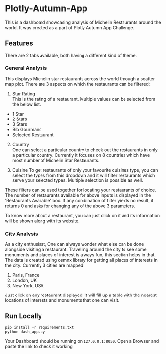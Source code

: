 # Plotly-Autumn-App

This is a dashboard showcasing analysis of Michelin Restaurants around the world. It was created as a part of Plotly Autumn App Challenge. 

## Features
There are 2 tabs available, both having a different kind of theme.

### General Analysis

This displays Michelin star restaurants across the world through a scatter map plot. There are 3 aspects on which the restaurants can be filtered:  
1. Star Rating  
This is the rating of a restaurant. Multiple values can be selected from the below list.
- 1 Star  
- 2 Stars  
- 3 Stars  
- Bib Gourmand  
- Selected Restaurant  

2. Country  
One can select a particular country to check out the restaurants in only a particular country. Currently it focuses on 8 countries which have most number of Michelin Star Restaurants.

3. Cuisine
To get restaurants of only your favourite cuisines type, you can select the types from this dropdown and it will filter restaurants which serve your selected types. Multiple selection is possible as well.  

These filters can be used together for locating your restaurants of choice. The number of restaurants available for above inputs is displayed in the 'Restaurants Available' box. If any combination of filter yields no result, it returns 0 and asks for changing any of the above 3 parameters.

To know more about a restaurant, you can just click on it and its information will be shown along with its website.  

### City Analysis

As a city enthusiast, One can always wonder what else can be done alongside visiting a restaurant. Travelling around the city to see some monuments and places of interest is always fun, this section helps in that.  
The data is created using osmnx library for getting all places of interests in the city. Currently 3 cities are mapped
1. Paris, France
2. London, UK
3. New York, USA

Just click on any restaurant displayed. It will fill up a table with the nearest locations of interests and monuments that one can visit.


## Run Locally
```
pip install -r requirements.txt
python dash_app.py
```

Your Dashboard should be running on ```127.0.0.1:8050```. Open a Browser and paste the link to check it working